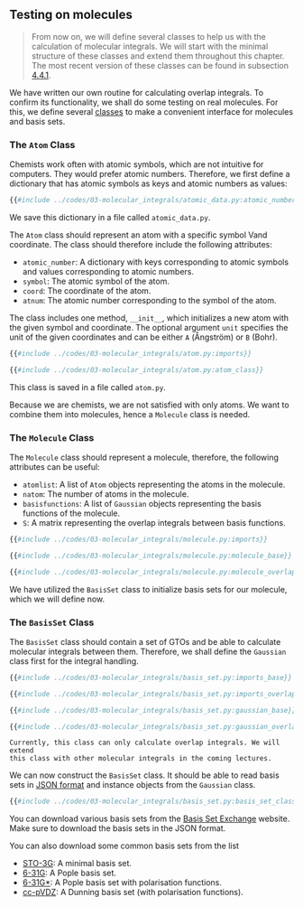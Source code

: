 ## Testing on molecules

> From now on, we will define several classes to help us with the 
> calculation of molecular integrals. We will start with the minimal 
> structure of these classes and extend them throughout this chapter. 
> The most recent version of these classes can be found in subsection 
> [4.4.1](ch03-04a-latest_classes.md]).

We have written our own routine for calculating overlap integrals. To confirm 
its functionality, we shall do some testing on real molecules. For this, we 
define several [classes](https://docs.python.org/3/tutorial/classes.html) to 
make a convenient interface for molecules and basis sets.

### The `Atom` Class
Chemists work often with atomic symbols, which are not intuitive for 
computers. They would prefer atomic numbers. Therefore, we first define 
a dictionary that has atomic symbols as keys and atomic numbers as values:
```python
{{#include ../codes/03-molecular_integrals/atomic_data.py:atomic_number}}
```
We save this dictionary in a file called `atomic_data.py`.

The `Atom` class should represent an atom with a specific symbol Vand 
coordinate. The class should therefore include the following attributes:
- `atomic_number`: A dictionary with keys corresponding to atomic symbols 
and values corresponding to atomic numbers.
- `symbol`: The atomic symbol of the atom.
- `coord`: The coordinate of the atom.
- `atnum`: The atomic number corresponding to the symbol of the atom.

The class includes one method, `__init__`, which initializes a new atom 
with the given symbol and coordinate. The optional argument `unit` specifies 
the unit of the given coordinates and can be either `A` (&#8491;ngström) or 
`B` (Bohr).
```python
{{#include ../codes/03-molecular_integrals/atom.py:imports}}
```
```python
{{#include ../codes/03-molecular_integrals/atom.py:atom_class}}
```
This class is saved in a file called `atom.py`.

Because we are chemists, we are not satisfied with only atoms. We want to 
combine them into molecules, hence a `Molecule` class is needed.


### The `Molecule` Class

The `Molecule` class should represent a molecule, therefore, the following 
attributes can be useful:
- `atomlist`: A list of `Atom` objects representing the atoms in the molecule.
- `natom`: The number of atoms in the molecule.
- `basisfunctions`: A list of `Gaussian` objects representing the 
basis functions of the molecule.
- `S`: A matrix representing the overlap integrals between basis functions.

```python
{{#include ../codes/03-molecular_integrals/molecule.py:imports}}
```
```python
{{#include ../codes/03-molecular_integrals/molecule.py:molecule_base}}
```
```python
{{#include ../codes/03-molecular_integrals/molecule.py:molecule_overlap}}
```

We have utilized the `BasisSet` class to initialize basis sets for our 
molecule, which we will define now.

### The `BasisSet` Class
The `BasisSet` class should contain a set of GTOs and be able to calculate 
molecular integrals between them. Therefore, we shall define the `Gaussian` 
class first for the integral handling.
```python
{{#include ../codes/03-molecular_integrals/basis_set.py:imports_base}}
```
```python
{{#include ../codes/03-molecular_integrals/basis_set.py:imports_overlap}}
```
```python
{{#include ../codes/03-molecular_integrals/basis_set.py:gaussian_base}}
```
```python
{{#include ../codes/03-molecular_integrals/basis_set.py:gaussian_overlap}}
```

```admonish info
Currently, this class can only calculate overlap integrals. We will extend 
this class with other molecular integrals in the coming lectures.
```

We can now construct the `BasisSet` class. It should be able to read 
basis sets in [JSON format](https://en.wikipedia.org/wiki/JSON) and 
instance objects from the `Gaussian` class.
```python
{{#include ../codes/03-molecular_integrals/basis_set.py:basis_set_class}}
```

You can download various basis sets from the
[Basis Set Exchange](https://www.basissetexchange.org/)
website. Make sure to download the basis sets in the JSON format.

You can also download some common basis sets from the list
- <a href="../assets/basis_sets/sto-3g.json" download>STO-3G</a>: 
  A minimal basis set.
- <a href="../assets/basis_sets/6-31g.json" download>6-31G</a>: 
  A Pople basis set.
- <a href="../assets/basis_sets/6-31g_st.json" download>6-31G*</a>: 
  A Pople basis set with polarisation functions.
- <a href="../assets/basis_sets/cc-pvdz.json" download>cc-pVDZ</a>:
  A Dunning basis set (with polarisation functions).

